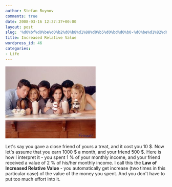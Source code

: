 ```yaml
---
author: Stefan Buynov
comments: true
date: 2008-03-16 12:37:37+00:00
layout: post
slug: '%d0%bf%d0%be%d0%b2%d0%b8%d1%88%d0%b5%d0%bd%d0%b0-%d0%be%d1%82%d0%bd%d0%be%d1%81%d0%b8%d1%82%d0%b5%d0%bb%d0%bd%d0%b0-%d0%bf%d0%be%d0%bb%d0%b5%d0%b7%d0%bd%d0%be%d1%81%d1%82'
title: Increased Relative Value
wordpress_id: 46
categories:
- Life
---
```


[![friends_shakers.jpg](/images/2008/03/friends_shakers.jpg)](/images/2008/03/friends_shakers.jpg)

Let's say you gave a close friend of yours a treat, and it cost you 10 $. Now let's assume that you earn 1000 $ a month, and your friend 500 $. Here is how I interpret it - you spent 1 % of your monthly income, and your friend received a value of 2 % of his/her monthly income. I call this the **Law of Increased Relative Value** - you automatically get increase (two times in this particular case) of the value of the money you spent. And you don't have to put too much effort into it.

